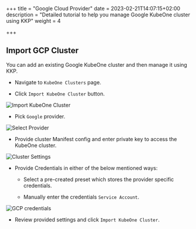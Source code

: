 +++
title = "Google Cloud Provider"
date = 2023-02-21T14:07:15+02:00
description = "Detailed tutorial to help you manage Google KubeOne cluster using KKP"
weight = 4

+++

## Import GCP Cluster

You can add an existing Google KubeOne cluster and then manage it using KKP.

- Navigate to `KubeOne Clusters` page.

- Click `Import KubeOne Cluster` button.

![Import KubeOne Cluster](/img/kubermatic/main/tutorials/kubeone_clusters/cluster_list_empty.png "Import KubeOne Cluster")

- Pick `Google` provider.

![Select Provider](/img/kubermatic/main/tutorials/kubeone_clusters/import_kubeone_cluster.png "Select Provider")

- Provide cluster Manifest config and enter private key to access the KubeOne cluster.

![Cluster Settings](/img/kubermatic/main/tutorials/kubeone_clusters/cluster_settings_step.png "Cluster Settings")

- Provide Credentials in either of the below mentioned ways:
    - Select a pre-created preset which stores the provider specific credentials.

    - Manually enter the credentials `Service Account`.

![GCP credentials](/img/kubermatic/main/tutorials/kubeone_clusters/gcp_credentials_step.png "GCP credentials")

- Review provided settings and click `Import KubeOne Cluster`.
